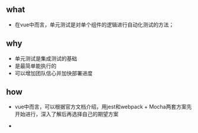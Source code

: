 <!--
 * @Author: zd
 * @Date: 2023-12-13 14:38:24
 * @LastEditors: zd
 * @LastEditTime: 2023-12-13 16:37:33
 * @Description: about unit testing
-->
## what
- 在vue中而言，单元测试是对单个组件的逻辑进行自动化测试的方法；

## why
- 单元测试是集成测试的基础
- 是最简单能执行的
- 可以增加团队信心并加快部署进度

## how
- vue中而言，可以根据官方文档介绍，用jest和webpack + Mocha两套方案先开始进行，深入了解后再选择自己的期望方案

- 